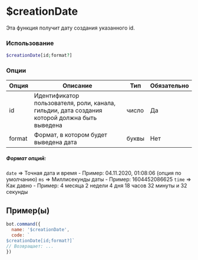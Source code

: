 # $creationDate
Эта функция получит дату создания указанного id.
### Использование
```php
$creationDate[id;format?]
```

### Опции

| Опция | Описание | Тип | Обязательно |
|--------|-------------|------|----------|
| id | Идентификатор пользователя, роли, канала, гильдии, дата создания которой должна быть выведена | число | Да | 
| format | Формат, в котором будет выведена дата | буквы | Нет | 
##### Формат опций:
`date` => Точная дата и время - Пример: 04.11.2020, 01:08:06 (опция по умолчанию)
`ms` => Миллисекунды даты - Пример: 1604452086625
`time` => Как давно - Пример: 4 месяца 2 недели 4 дня 18 часов 32 минуты и 32 секунды
## Пример(ы)
```javascript
bot.command({
  name: '$creationDate',
  code: `
$creationDate[id;format?]`
// Возвращает: ...
})
```
